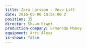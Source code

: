 ```yaml
---
title: Zara Larsson - Vevo Lift
date: 2016-09-06 18:54:00 Z
position: 35
director: Shaun Grant
production-company: Lemonade Money
equipment: Arri Alexa
is-shown: false
---
```


